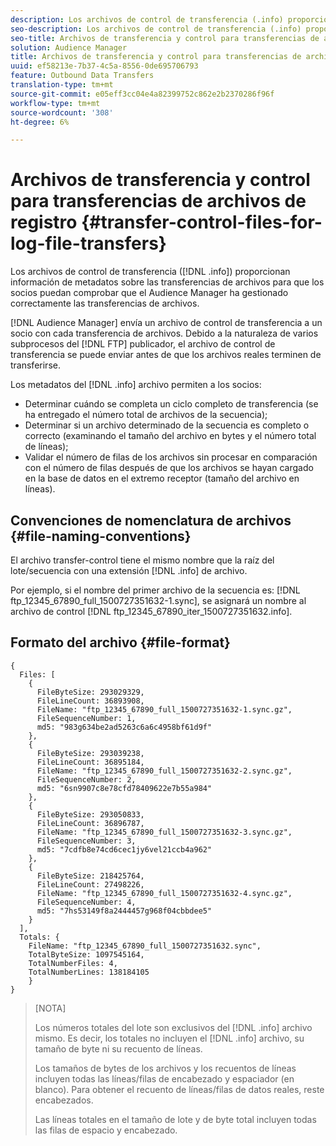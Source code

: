 ```yaml
---
description: Los archivos de control de transferencia (.info) proporcionan información de metadatos sobre las transferencias de archivos para que los socios puedan comprobar que el Audience Manager ha gestionado correctamente las transferencias de archivos.
seo-description: Los archivos de control de transferencia (.info) proporcionan información de metadatos sobre las transferencias de archivos para que los socios puedan comprobar que el Audience Manager ha gestionado correctamente las transferencias de archivos.
seo-title: Archivos de transferencia y control para transferencias de archivos de registro
solution: Audience Manager
title: Archivos de transferencia y control para transferencias de archivos de registro
uuid: ef58213e-7b37-4c5a-8556-0de695706793
feature: Outbound Data Transfers
translation-type: tm+mt
source-git-commit: e05eff3cc04e4a82399752c862e2b2370286f96f
workflow-type: tm+mt
source-wordcount: '308'
ht-degree: 6%

---
```



# Archivos de transferencia y control para transferencias de archivos de registro {#transfer-control-files-for-log-file-transfers}

Los archivos de control de transferencia ([!DNL .info]) proporcionan información de metadatos sobre las transferencias de archivos para que los socios puedan comprobar que el Audience Manager ha gestionado correctamente las transferencias de archivos.

[!DNL Audience Manager] envía un archivo de control de transferencia a un socio con cada transferencia de archivos. Debido a la naturaleza de varios subprocesos del [!DNL FTP] publicador, el archivo de control de transferencia se puede enviar antes de que los archivos reales terminen de transferirse.

Los metadatos del [!DNL .info] archivo permiten a los socios:

* Determinar cuándo se completa un ciclo completo de transferencia (se ha entregado el número total de archivos de la secuencia);
* Determinar si un archivo determinado de la secuencia es completo o correcto (examinando el tamaño del archivo en bytes y el número total de líneas);
* Validar el número de filas de los archivos sin procesar en comparación con el número de filas después de que los archivos se hayan cargado en la base de datos en el extremo receptor (tamaño del archivo en líneas).

## Convenciones de nomenclatura de archivos {#file-naming-conventions}

El archivo transfer-control tiene el mismo nombre que la raíz del lote/secuencia con una extensión [!DNL .info] de archivo.

Por ejemplo, si el nombre del primer archivo de la secuencia es: [!DNL ftp_12345_67890_full_1500727351632-1.sync], se asignará un nombre al archivo de control [!DNL ftp_12345_67890_iter_1500727351632.info].

## Formato del archivo {#file-format}

```
{
  Files: [
    {
      FileByteSize: 293029329,
      FileLineCount: 36893908,
      FileName: "ftp_12345_67890_full_1500727351632-1.sync.gz",
      FileSequenceNumber: 1,
      md5: "983g634be2ad5263c6a6c4958bf61d9f"
    },
    {
      FileByteSize: 293039238,
      FileLineCount: 36895184,
      FileName: "ftp_12345_67890_full_1500727351632-2.sync.gz",
      FileSequenceNumber: 2,
      md5: "6sn9907c8e78cfd78409622e7b55a984"
    },
    {
      FileByteSize: 293050833,
      FileLineCount: 36896787,
      FileName: "ftp_12345_67890_full_1500727351632-3.sync.gz",
      FileSequenceNumber: 3,
      md5: "7cdfb8e74cd6cec1jy6vel21ccb4a962"
    },
    {
      FileByteSize: 218425764,
      FileLineCount: 27498226,
      FileName: "ftp_12345_67890_full_1500727351632-4.sync.gz",
      FileSequenceNumber: 4,
      md5: "7hs53149f8a2444457g968f04cbbdee5"
    }
  ],
  Totals: {
    FileName: "ftp_12345_67890_full_1500727351632.sync",
    TotalByteSize: 1097545164,
    TotalNumberFiles: 4,
    TotalNumberLines: 138184105
    }
}
```

>[NOTA]
>
> Los números totales del lote son exclusivos del [!DNL .info] archivo mismo. Es decir, los totales no incluyen el [!DNL .info] archivo, su tamaño de byte ni su recuento de líneas.
>
> Los tamaños de bytes de los archivos y los recuentos de líneas incluyen todas las líneas/filas de encabezado y espaciador (en blanco). Para obtener el recuento de líneas/filas de datos reales, reste encabezados.
>
> Las líneas totales en el tamaño de lote y de byte total incluyen todas las filas de espacio y encabezado.